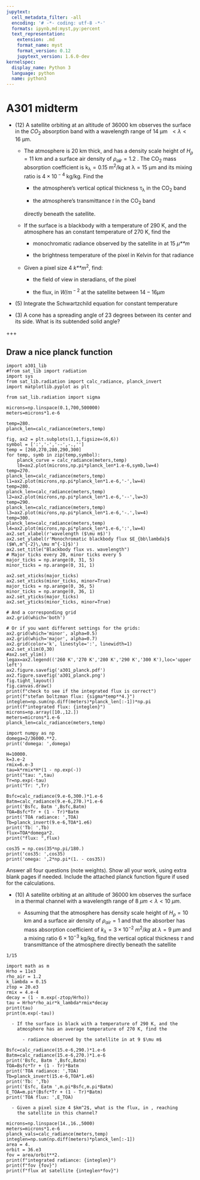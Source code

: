 ```yaml
---
jupytext:
  cell_metadata_filter: -all
  encoding: '# -*- coding: utf-8 -*-'
  formats: ipynb,md:myst,py:percent
  text_representation:
    extension: .md
    format_name: myst
    format_version: 0.12
    jupytext_version: 1.6.0-dev
kernelspec:
  display_name: Python 3
  language: python
  name: python3
---
```


# A301 midterm

-   (12) A satellite orbiting at an altitude of 36000 km observes the
    surface in the $CO_2$ absorption band with a wavelength
    range of 14 μm  $< λ < 16$ μm.

    -   The atmosphere is 20 km thick, and has a density scale height of
        *H*<sub>*ρ*</sub> = 11 km and a surface air density of
        *ρ*<sub>*a**i**r*</sub> = 1.2 . The CO<sub>2</sub> mass
        absorption coefficient is
        k<sub>λ</sub> = 0.15 m<sup>2</sup>/kg at
        λ = 15 μm and its mixing ratio is 4 × 10<sup> − 4</sup>
        kg/kg. Find the

        -   the atmosphere’s vertical optical thickness
            τ<sub>λ</sub> in the CO<sub>2</sub> band

        -   the atmosphere’s transmittance *t* in the CO<sub>2</sub>
            band

        directly beneath the satellite.

    -   If the surface is a blackbody with a temperature of 290 K, and
        the atmosphere has an constant temperature of 270 K, find the

        -   monochromatic radiance observed by the satellite in at 15
            *μ**m*

        -   the brightness temperature of the pixel in Kelvin for that
            radiance

    -   Given a pixel size 4 *k**m*<sup>2</sup>, find:

        -   the field of view in steradians, of the pixel

        -   the flux, in *W*/*m*<sup> − 2</sup> at the satellite between
            $14-16 \mu m$



-   (5) Integrate the Schwartzchild equation
    for constant temperature


-   (3) A cone has a spreading angle of 23 degrees between its center
    and its side. What is its subtended solid angle?

+++

## Draw a nice planck function

```{code-cell} ipython3
import a301_lib
#from sat_lib import radiation
import sys
from sat_lib.radiation import calc_radiance, planck_invert
import matplotlib.pyplot as plt
```

```{code-cell} ipython3
from sat_lib.radiation import sigma

microns=np.linspace(0.1,700,500000)
meters=microns*1.e-6

temp=280.
planck_len=calc_radiance(meters,temp)

fig, ax2 = plt.subplots(1,1,figsize=(6,6))
symbol = [':','-','--',-.,'']
temp = [260,270,280,290,300]
for temp, symb in zip(temp,symbol):
    planck_curve = calc_radiance(meters,temp) 
    l0=ax2.plot(microns,np.pi*planck_len*1.e-6,symb,lw=4)
temp=270.
planck_len=calc_radiance(meters,temp)
l1=ax2.plot(microns,np.pi*planck_len*1.e-6,'-',lw=4)
temp=280.
planck_len=calc_radiance(meters,temp)
l2=ax2.plot(microns,np.pi*planck_len*1.e-6,'--',lw=3)
temp=290.
planck_len=calc_radiance(meters,temp)
l3=ax2.plot(microns,np.pi*planck_len*1.e-6,'-.',lw=4)
temp=300.
planck_len=calc_radiance(meters,temp)
l4=ax2.plot(microns,np.pi*planck_len*1.e-6,':',lw=4)
ax2.set_xlabel(r'wavelength ($\mu m$)')
ax2.set_ylabel(r'Monochromatic blackbody flux $E_{bb\lambda}$ ($W\,m^{-2}\,\mu m^{-1}$)')
ax2.set_title("Blackbody flux vs. wavelength")
# Major ticks every 20, minor ticks every 5
major_ticks = np.arange(0, 31, 5)
minor_ticks = np.arange(0, 31, 1)

ax2.set_xticks(major_ticks)
ax2.set_xticks(minor_ticks, minor=True)
major_ticks = np.arange(0, 36, 5)
minor_ticks = np.arange(0, 36, 1)
ax2.set_yticks(major_ticks)
ax2.set_yticks(minor_ticks, minor=True)

# And a corresponding grid
ax2.grid(which='both')

# Or if you want different settings for the grids:
ax2.grid(which='minor', alpha=0.5)
ax2.grid(which='major', alpha=0.7)
ax2.grid(color='k', linestyle=':', linewidth=1)
ax2.set_xlim(0,30)
#ax2.set_ylim()
legax=ax2.legend(('260 K','270 K','280 K','290 K','300 K'),loc='upper left')
ax2.figure.savefig('a301_planck.pdf')
ax2.figure.savefig('a301_planck.png')
fig.tight_layout()
fig.canvas.draw()
print(f"check to see if the integrated flux is correct")
print(f"stefan boltzman flux: {sigma*temp**4.}")
integlen=np.sum(np.diff(meters)*planck_len[:-1])*np.pi
print(f"integrated flux: {integlen}")
microns=np.array([10.,12.])
meters=microns*1.e-6
planck_len=calc_radiance(meters,temp)
```

```{code-cell} ipython3
import numpy as np
domega=2/36000.**2.
print('domega: ',domega)

H=10000.
k=3.e-2
rmix=6.e-3
tau=k*rmix*H*(1 - np.exp(-))
print("tau: ",tau)
Tr=np.exp(-tau)
print("Tr: ",Tr)

Bsfc=calc_radiance(9.e-6,300.)*1.e-6
Batm=calc_radiance(9.e-6,270.)*1.e-6
print('Bsfc, Batm ',Bsfc,Batm)
TOA=Bsfc*Tr + (1 - Tr)*Batm
print('TOA radiance: ',TOA)
Tb=planck_invert(9.e-6,TOA*1.e6)
print('Tb: ',Tb)
flux=TOA*domega*2.
print("flux: ",flux)

cos35 = np.cos(35*np.pi/180.)
print('cos35: ',cos35)
print('omega: ',2*np.pi*(1. - cos35))
```

Answer all four questions (note weights). Show all your work, using
extra blank pages if needed. Include the attached planck function figure
if used for the calculations.

  - (10) A satellite orbiting at an altitude of 36000 km observes the
    surface in a thermal channel with a wavelength range of
    $8\ \mu m < \lambda < 10\ \mu m$.
    
      - Assuming that the atmosphere has density scale height of
        $H_\rho=10$ km and a surface air density of $\rho_{air}=1$
        and that the absorber has mass absorption coefficient of
        $k_\lambda = 3 \times 10^{-2}\ m^2/kg$ at $\lambda=9\ \mu m$
        and a mixing ratio $6 \times 10^{-3}$ kg/kg, find the vertical
        optical thickness $\tau$ and transmittance of the atmosphere
        directly beneath the satellite

```{code-cell} ipython3
1/15
```

```{code-cell} ipython3
import math as m
Hrho = 11e3
rho_air = 1.2
k_lambda = 0.15
ztop = 20.e3
rmix = 4.e-4
decay = (1 - m.exp(-ztop/Hrho))
tau = Hrho*rho_air*k_lambda*rmix*decay
print(tau)
print(m.exp(-tau))
```

    
      - If the surface is black with a temperature of 290 K, and the
        atmosphere has an average temperature of 270 K, find the
        
          - radiance observed by the satellite in at 9 $\mu m$

```{code-cell} ipython3
Bsfc=calc_radiance(15.e-6,290.)*1.e-6
Batm=calc_radiance(15.e-6,270.)*1.e-6
print('Bsfc, Batm ',Bsfc,Batm)
TOA=Bsfc*Tr + (1 - Tr)*Batm
print('TOA radiance: ',TOA)
Tb=planck_invert(15.e-6,TOA*1.e6)
print('Tb: ',Tb)
print('Esfc, Eatm ',m.pi*Bsfc,m.pi*Batm)
E_TOA=m.pi*(Bsfc*Tr + (1 - Tr)*Batm)
print('TOA flux: ',E_TOA)
```

   
      - Given a pixel size 4 $km^2$, what is the flux, in , reaching
        the satellite in this channel?

```{code-cell} ipython3
microns=np.linspace(14.,16.,5000)
meters=microns*1.e-6
planck_vals=calc_radiance(meters,temp)
integlen=np.sum(np.diff(meters)*planck_len[:-1])
area = 4.
orbit = 36.e3
fov = area/orbit**2.
print(f"integrated radiance: {integlen}")
print(f"fov {fov}")
print(f"flux at satellite {integlen*fov}")
```

